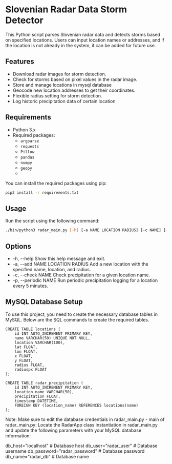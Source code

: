 # Slovenian Radar Data Storm Detector

This Python script parses Slovenian radar data and detects storms based on specified locations. Users can input location names or addresses, and if the location is not already in the system, it can be added for future use.

## Features

- Download radar images for storm detection.
- Check for storms based on pixel values in the radar image.
- Store and manage locations in mysql database
- Geocode new location addresses to get their coordinates.
- Flexible radius setting for storm detection.
- Log historic precipitation data of certain location

## Requirements

- Python 3.x
- Required packages:
  - `argparse`
  - `requests`
  - `Pillow`
  - `pandas`
  - `numpy`
  - `geopy`
  - 

You can install the required packages using pip:

```bash
pip3 install -r requirements.txt
```
## Usage

Run the script using the following command:

```bash
./bin/python3 radar_main.py [-h] [-a NAME LOCATION RADIUS] [-c NAME] [-p NAME]
```

## Options

  - -h, --help Show this help message and exit.
  - -a, --add NAME LOCATION RADIUS Add a new location with the specified name, location, and radius.
  - -c, --check NAME Check precipitation for a given location name.
  - -p, --periodic NAME Run periodic precipitation logging for a location every 5 minutes.

## MySQL Database Setup

To use this project, you need to create the necessary database tables in MySQL. Below are the SQL commands to create the required tables.

```mysql
CREATE TABLE locations (
    id INT AUTO_INCREMENT PRIMARY KEY,
    name VARCHAR(50) UNIQUE NOT NULL,
    location VARCHAR(100),
    lat FLOAT,
    lon FLOAT,
    x FLOAT,
    y FLOAT,
    radius FLOAT,
    radiuspx FLOAT
);

CREATE TABLE radar_precipitation (
    id INT AUTO_INCREMENT PRIMARY KEY,
    location_name VARCHAR(50),
    precipitation FLOAT,
    timestamp DATETIME,
    FOREIGN KEY (location_name) REFERENCES locations(name)
);
```
 Note: Make sure to edit the database credentials in radar_main.py - main of radar_main.py:
 Locate the RadarApp class instantiation in radar_main.py and update
 the following parameters with your MySQL database information:

 db_host="localhost"        # Database host
 db_user="radar_user"       # Database username
 db_password="radar_password"  # Database password
 db_name="radar_db"         # Database name
